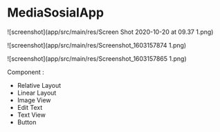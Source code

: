 # MediaSosialApp

![screenshot](app/src/main/res/Screen Shot 2020-10-20 at 09.37 1.png)

![screenshot](app/src/main/res/Screenshot_1603157874 1.png)

![screenshot](app/src/main/res/Screenshot_1603157865 1.png)

Component :
- Relative Layout
- Linear Layout
- Image View
- Edit Text
- Text View 
- Button
